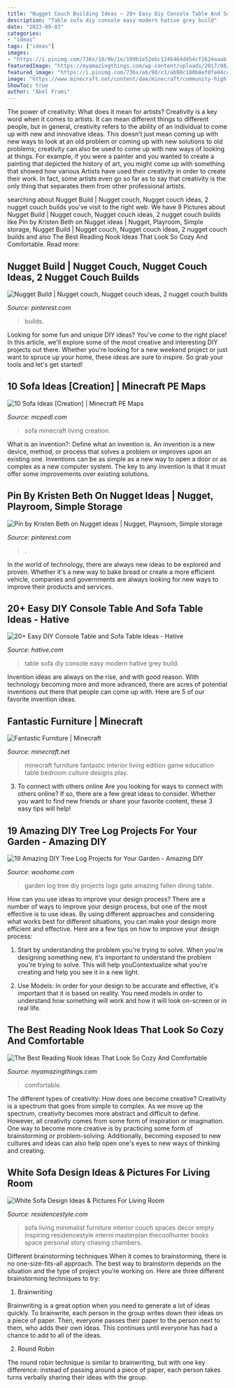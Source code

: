 ```yaml
---
title: "Nugget Couch Building Ideas ~ 20+ Easy Diy Console Table And Sofa Table Ideas"
description: "Table sofa diy console easy modern hative grey build"
date: "2023-09-03"
categories:
- "ideas"
tags: ["ideas"]
images:
- "https://i.pinimg.com/736x/10/9b/1e/109b1e52ebc124b464d454cf2624aaab.jpg"
featuredImage: "https://myamazingthings.com/wp-content/uploads/2017/08/reading-nook-1.jpg"
featured_image: "https://i.pinimg.com/736x/ab/90/c1/ab90c180b8ef0fe64cc8ac6339d06140.jpg"
image: "https://www.minecraft.net/content/dam/minecraft/community-highlights/fantastic-furniture/Header.jpg"
ShowToc: true
author: "Abel Frami"
---
```



The power of creativity: What does it mean for artists?
Creativity is a key word when it comes to artists. It can mean different things to different people, but in general, creativity refers to the ability of an individual to come up with new and innovative ideas. This doesn’t just mean coming up with new ways to look at an old problem or coming up with new solutions to old problems; creativity can also be used to come up with new ways of looking at things. For example, if you were a painter and you wanted to create a painting that depicted the history of art, you might come up with something that showed how various Artists have used their creativity in order to create their work. In fact, some artists even go so far as to say that creativity is the only thing that separates them from other professional artists.

	

		
searching about Nugget Build | Nugget couch, Nugget couch ideas, 2 nugget couch builds you've visit to the right web. We have 8 Pictures about Nugget Build | Nugget couch, Nugget couch ideas, 2 nugget couch builds like Pin by Kristen Beth on Nugget ideas | Nugget, Playroom, Simple storage, Nugget Build | Nugget couch, Nugget couch ideas, 2 nugget couch builds and also The Best Reading Nook Ideas That Look So Cozy And Comfortable. Read more:
		
    
## Nugget Build | Nugget Couch, Nugget Couch Ideas, 2 Nugget Couch Builds

<img loading=lazy src="https://i.pinimg.com/736x/10/9b/1e/109b1e52ebc124b464d454cf2624aaab.jpg" onerror="this.onerror=null;this.src='https://tse4.mm.bing.net/th?id=OIP.MuOsDuLpG80jZ0CXLwwAiAHaQA&amp;pid=15.1';" alt="Nugget Build | Nugget couch, Nugget couch ideas, 2 nugget couch builds">

_Source: pinterest.com_

>builds. 

	

Looking for some fun and unique DIY ideas? You've come to the right place! In this article, we'll explore some of the most creative and interesting DIY projects out there. Whether you're looking for a new weekend project or just want to spruce up your home, these ideas are sure to inspire. So grab your tools and let's get started!

    
## 10 Sofa Ideas [Creation] | Minecraft PE Maps

<img loading=lazy src="http://mcpedl.com/wp-content/uploads/2017/06/sofa-ideas-1.jpg" onerror="this.onerror=null;this.src='https://tse1.mm.bing.net/th?id=OIP.iTPhGbcaqC9vPxMxw-AQ1gHaDl&amp;pid=15.1';" alt="10 Sofa Ideas [Creation] | Minecraft PE Maps">

_Source: mcpedl.com_

>sofa minecraft living creation. 

	

What is an invention?: Define what an invention is.
An invention is a new device, method, or process that solves a problem or improves upon an existing one. Inventions can be as simple as a new way to open a door or as complex as a new computer system. The key to any invention is that it must offer some improvements over existing solutions.

    
## Pin By Kristen Beth On Nugget Ideas | Nugget, Playroom, Simple Storage

<img loading=lazy src="https://i.pinimg.com/736x/ab/90/c1/ab90c180b8ef0fe64cc8ac6339d06140.jpg" onerror="this.onerror=null;this.src='https://tse4.mm.bing.net/th?id=OIP.AI6dH3eNS7s2vpXaKkTyRwHaNL&amp;pid=15.1';" alt="Pin by Kristen Beth on Nugget ideas | Nugget, Playroom, Simple storage">

_Source: pinterest.com_

>. 

	

In the world of technology, there are always new ideas to be explored and proven. Whether it's a new way to bake bread or create a more efficient vehicle, companies and governments are always looking for new ways to improve their products and services.

    
## 20+ Easy DIY Console Table And Sofa Table Ideas - Hative

<img loading=lazy src="http://hative.com/wp-content/uploads/2017/06/sofa-table-diy/30-sofa-table-diy-ideas-tutorials.jpg" onerror="this.onerror=null;this.src='https://tse4.mm.bing.net/th?id=OIP.Ian273dNIf5CCIDxH153QgHaQE&amp;pid=15.1';" alt="20+ Easy DIY Console Table and Sofa Table Ideas - Hative">

_Source: hative.com_

>table sofa diy console easy modern hative grey build. 

	

Invention ideas are always on the rise, and with good reason. With technology becoming more and more advanced, there are acres of potential inventions out there that people can come up with. Here are 5 of our favorite invention ideas.

    
## Fantastic Furniture | Minecraft

<img loading=lazy src="https://www.minecraft.net/content/dam/minecraft/community-highlights/fantastic-furniture/Header.jpg" onerror="this.onerror=null;this.src='https://tse2.mm.bing.net/th?id=OIP.SkVGz9-cRxalg_LHZWzhqwHaDK&amp;pid=15.1';" alt="Fantastic Furniture | Minecraft">

_Source: minecraft.net_

>minecraft furniture fantastic interior living edition game education table bedroom culture designs play. 

	

3. To connect with others online
Are you looking for ways to connect with others online? If so, there are a few great ideas to consider. Whether you want to find new friends or share your favorite content, these 3 easy tips will help!

    
## 19 Amazing DIY Tree Log Projects For Your Garden - Amazing DIY

<img loading=lazy src="http://www.woohome.com/wp-content/uploads/2018/02/Garden-Projects-from-a-Fallen-Tree-Logs-11.jpg" onerror="this.onerror=null;this.src='https://tse2.mm.bing.net/th?id=OIP.htrDFV-lUw-OrnwV0xClcQHaMZ&amp;pid=15.1';" alt="19 Amazing DIY Tree Log Projects for Your Garden - Amazing DIY">

_Source: woohome.com_

>garden log tree diy projects logs gate amazing fallen dining table. 

	

How can you use ideas to improve your design process?
There are a number of ways to improve your design process, but one of the most effective is to use ideas. By using different approaches and considering what works best for different situations, you can make your design more efficient and effective. Here are a few tips on how to improve your design process:
1. Start by understanding the problem you're trying to solve. When you're designing something new, it's important to understand the problem you're trying to solve. This will help youContextualize what you're creating and help you see it in a new light.

2. Use Models: In order for your design to be accurate and effective, it's important that it is based on reality. You need models in order to understand how something will work and how it will look on-screen or in real life.

    
## The Best Reading Nook Ideas That Look So Cozy And Comfortable

<img loading=lazy src="https://myamazingthings.com/wp-content/uploads/2017/08/reading-nook-1.jpg" onerror="this.onerror=null;this.src='https://tse4.mm.bing.net/th?id=OIP.JD1wRUfK2Ii-OrY7kW0nCAHaLJ&amp;pid=15.1';" alt="The Best Reading Nook Ideas That Look So Cozy And Comfortable">

_Source: myamazingthings.com_

>comfortable. 

	

The different types of creativity: How does one become creative?
Creativity is a spectrum that goes from simple to complex. As we move up the spectrum, creativity becomes more abstract and difficult to define. However, all creativity comes from some form of inspiration or imagination. One way to become more creative is by practicing some form of brainstorming or problem-solving. Additionally, becoming exposed to new cultures and ideas can also help open one's eyes to new ways of thinking and creating.

    
## White Sofa Design Ideas &amp; Pictures For Living Room

<img loading=lazy src="https://www.residencestyle.com/wp-content/uploads/2015/02/White-Sofa-Design.jpg" onerror="this.onerror=null;this.src='https://tse1.mm.bing.net/th?id=OIP.1vYtJStouc2lBWtznA_JnQHaKC&amp;pid=15.1';" alt="White Sofa Design Ideas &amp; Pictures For Living Room">

_Source: residencestyle.com_

>sofa living minimalist furniture interior couch spaces decor empty inspiring residencestyle interni masterplan thecoolhunter books space personal story chasing chambers. 

	

Different brainstorming techniques
When it comes to brainstorming, there is no one-size-fits-all approach. The best way to brainstorm depends on the situation and the type of project you’re working on. Here are three different brainstorming techniques to try:
1. Brainwriting

Brainwriting is a great option when you need to generate a lot of ideas quickly. To brainwrite, each person in the group writes down their ideas on a piece of paper. Then, everyone passes their paper to the person next to them, who adds their own ideas. This continues until everyone has had a chance to add to all of the ideas.

2. Round Robin

The round robin technique is similar to brainwriting, but with one key difference: instead of passing around a piece of paper, each person takes turns verbally sharing their ideas with the group.


